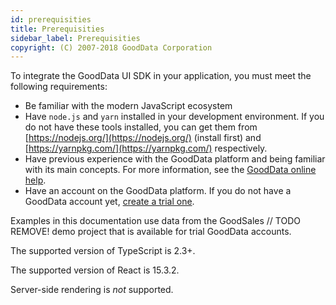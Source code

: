 ```yaml
---
id: prerequisities
title: Prerequisities
sidebar_label: Prerequisities
copyright: (C) 2007-2018 GoodData Corporation
---
```


To integrate the GoodData UI SDK in your application, you must meet the following requirements:

* Be familiar with the modern JavaScript ecosystem
* Have `node.js` and `yarn` installed in your development environment. If you do not have these tools installed, you can get them from [https://nodejs.org/](https://nodejs.org/) \(install first\) and [https://yarnpkg.com/](https://yarnpkg.com/) respectively.
* Have previous experience with the GoodData platform and being familiar with its main concepts. For more information, see the [GoodData online help](https://help.gooddata.com/display/doc/GoodData+Help).
* Have an account on the GoodData platform. If you do not have a GoodData account yet, [create a trial one](https://secure.gooddata.com/account.html?lastUrl=%252F#/registration/projectTemplate/urn%253Agooddata%253AOnboardingProductTour).

Examples in this documentation use data from the GoodSales // TODO REMOVE! demo project that is available for trial GoodData accounts.

The supported version of TypeScript is 2.3+.

The supported version of React is 15.3.2.

Server-side rendering is _not_ supported.
